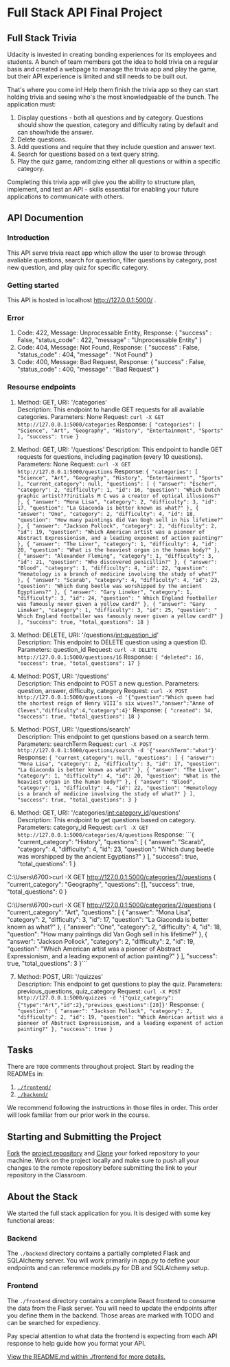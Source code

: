 # Full Stack API Final Project

## Full Stack Trivia

Udacity is invested in creating bonding experiences for its employees and students. A bunch of team members got the idea to hold trivia on a regular basis and created a  webpage to manage the trivia app and play the game, but their API experience is limited and still needs to be built out. 

That's where you come in! Help them finish the trivia app so they can start holding trivia and seeing who's the most knowledgeable of the bunch. The application must:

1) Display questions - both all questions and by category. Questions should show the question, category and difficulty rating by default and can show/hide the answer. 
2) Delete questions.
3) Add questions and require that they include question and answer text.
4) Search for questions based on a text query string.
5) Play the quiz game, randomizing either all questions or within a specific category. 

Completing this trivia app will give you the ability to structure plan, implement, and test an API - skills essential for enabling your future applications to communicate with others. 

## API Documention

### Introduction

This API serve trivia react app which allow the user to browse through avaliable questions, search for question, filter questions by category, post new question, and play quiz for specific category.

### Getting started

This API is hosted in localhost http://127.0.0.1:5000/ .

### Error

1. Code: 422, Message: Unprocessable Entity,
Response: {
      "success" : False,
      "status_code" : 422,
      "message" : "Unprocessable Entity"
    }
2. Code: 404, Message: Not Found,
Response: {
      "success" : False,
      "status_code" : 404,
      "message" : "Not Found"
    }
3. Code: 400, Message: Bad Request,
Response: {
      "success" : False,
      "status_code" : 400,
      "message" : "Bad Request"
    }  
    
### Resourse endpoints    

1. Method: GET, URI: '/categories'  
Description: This endpoint to handle GET requests for all available categories.
Parameters: None
Request: ```curl -X GET http://127.0.0.1:5000/categories```
Response: ```{
  "categories": [
    "Science",
    "Art",
    "Geography",
    "History",
    "Entertainment",
    "Sports"
  ],
  "success": true
}```

2. Method: GET, URI: '/questions' 
Description: This endpoint to handle GET requests for questions, including pagination (every 10 questions). 
Parameters: None
Request: ```curl -X GET http://127.0.0.1:5000/questions```
Response: ```{
  "categories": [
    "Science",
    "Art",
    "Geography",
    "History",
    "Entertainment",
    "Sports"
  ],
  "current_category": null,
  "questions": [
    {
      "answer": "Escher",
      "category": 2,
      "difficulty": 1,
      "id": 16,
      "question": "Which Dutch graphic artist???initials M C was a creator of optical illusions?"
    },
    {
      "answer": "Mona Lisa",
      "category": 2,
      "difficulty": 3,
      "id": 17,
      "question": "La Giaconda is better known as what?"
    },
    {
      "answer": "One",
      "category": 2,
      "difficulty": 4,
      "id": 18,
      "question": "How many paintings did Van Gogh sell in his lifetime?"
    },
    {
      "answer": "Jackson Pollock",
      "category": 2,
      "difficulty": 2,
      "id": 19,
      "question": "Which American artist was a pioneer of Abstract Expressionism, and a leading exponent of action painting?"
    },
    {
      "answer": "The Liver",
      "category": 1,
      "difficulty": 4,
      "id": 20,
      "question": "What is the heaviest organ in the human body?"
    },
    {
      "answer": "Alexander Fleming",
      "category": 1,
      "difficulty": 3,
      "id": 21,
      "question": "Who discovered penicillin?"
    },
    {
      "answer": "Blood",
      "category": 1,
      "difficulty": 4,
      "id": 22,
      "question": "Hematology is a branch of medicine involving the study of what?"
    },
    {
      "answer": "Scarab",
      "category": 4,
      "difficulty": 4,
      "id": 23,
      "question": "Which dung beetle was worshipped by the ancient Egyptians?"
    },
    {
      "answer": "Gary Lineker",
      "category": 1,
      "difficulty": 3,
      "id": 24,
      "question": " Which England footballer was famously never given a yellow card?"
    },
    {
      "answer": "Gary Lineker",
      "category": 1,
      "difficulty": 3,
      "id": 25,
      "question": " Which England footballer was famously never given a yellow card?"
    }
  ],
  "success": true,
  "total_questions": 18
}```

3. Method: DELETE, URI: '/questions/<int:question_id>'  
Description: This endpoint to DELETE question using a question ID. 
Parameters: question_id
Request: ```curl -X DELETE http://127.0.0.1:5000/questions/16```
Response: ```{
  "deleted": 16,
  "success": true,
  "total_questions": 17
}```

4. Method: POST, URI: '/questions'  
Description: This endpoint to POST a new question.
Parameters: question, answer, difficulty, category
Request: ```curl -X POST http://127.0.0.1:5000/questions -d '{"question":"Which queen had the shortest reign of Henry VIII’s six wives?","answer":"Anne of Cleves","difficulty":4,"category":4}'```
Response: ```{
    "created": 34,
    "success": true,
    "total_questions": 18
}```

5. Method: POST, URI: '/questions/search'  
Description: This endpoint to get questions based on a search term.
Parameters: searchTerm
Request: ```curl -X POST http://127.0.0.1:5000/questions/search -d '{"searchTerm":"what"}'```
Response: ```{
    "current_category": null,
    "questions": [
        {
            "answer": "Mona Lisa",
            "category": 2,
            "difficulty": 3,
            "id": 17,
            "question": "La Giaconda is better known as what?"
        },
        {
            "answer": "The Liver",
            "category": 1,
            "difficulty": 4,
            "id": 20,
            "question": "What is the heaviest organ in the human body?"
        },
        {
            "answer": "Blood",
            "category": 1,
            "difficulty": 4,
            "id": 22,
            "question": "Hematology is a branch of medicine involving the study of what?"
        }
    ],
    "success": true,
    "total_questions": 3
}``` 

6. Method: GET, URI: '/categories/<int:category_id>/questions'  
Description: This endpoint to get questions based on category.
Parameters: category_id
Request: ```curl -X GET http://127.0.0.1:5000/categories/4/questions```
Response: ```{
  "current_category": "History",
  "questions": [
    {
      "answer": "Scarab",
      "category": 4,
      "difficulty": 4,
      "id": 23,
      "question": "Which dung beetle was worshipped by the ancient Egyptians?"
    }
  ],
  "success": true,
  "total_questions": 1
}

C:\Users\6700>curl -X GET http://127.0.0.1:5000/categories/3/questions
{
  "current_category": "Geography",
  "questions": [],
  "success": true,
  "total_questions": 0
}

C:\Users\6700>curl -X GET http://127.0.0.1:5000/categories/2/questions
{
  "current_category": "Art",
  "questions": [
    {
      "answer": "Mona Lisa",
      "category": 2,
      "difficulty": 3,
      "id": 17,
      "question": "La Giaconda is better known as what?"
    },
    {
      "answer": "One",
      "category": 2,
      "difficulty": 4,
      "id": 18,
      "question": "How many paintings did Van Gogh sell in his lifetime?"
    },
    {
      "answer": "Jackson Pollock",
      "category": 2,
      "difficulty": 2,
      "id": 19,
      "question": "Which American artist was a pioneer of Abstract Expressionism, and a leading exponent of action painting?"
    }
  ],
  "success": true,
  "total_questions": 3
}```

7. Method: POST, URI: '/quizzes'  
Description: This endpoint to get questions to play the quiz.
Parameters: previous_questions, quiz_category
Request: ```curl -X POST http://127.0.0.1:5000/quizzes -d '{"quiz_category":{"type":"Art","id":2},"previous_questions":[20]}'```
Response: ```{
    "question": {
        "answer": "Jackson Pollock",
        "category": 2,
        "difficulty": 2,
        "id": 19,
        "question": "Which American artist was a pioneer of Abstract Expressionism, and a leading exponent of action painting?"
    },
    "success": true
}```

## Tasks

There are `TODO` comments throughout project. Start by reading the READMEs in:

1. [`./frontend/`](./frontend/README.md)
2. [`./backend/`](./backend/README.md)

We recommend following the instructions in those files in order. This order will look familiar from our prior work in the course.

## Starting and Submitting the Project

[Fork](https://help.github.com/en/articles/fork-a-repo) the [project repository]() and [Clone](https://help.github.com/en/articles/cloning-a-repository) your forked repository to your machine. Work on the project locally and make sure to push all your changes to the remote repository before submitting the link to your repository in the Classroom. 

## About the Stack

We started the full stack application for you. It is desiged with some key functional areas:

### Backend

The `./backend` directory contains a partially completed Flask and SQLAlchemy server. You will work primarily in app.py to define your endpoints and can reference models.py for DB and SQLAlchemy setup. 

### Frontend

The `./frontend` directory contains a complete React frontend to consume the data from the Flask server. You will need to update the endpoints after you define them in the backend. Those areas are marked with TODO and can be searched for expediency. 

Pay special attention to what data the frontend is expecting from each API response to help guide how you format your API. 

[View the README.md within ./frontend for more details.](./frontend/README.md)
